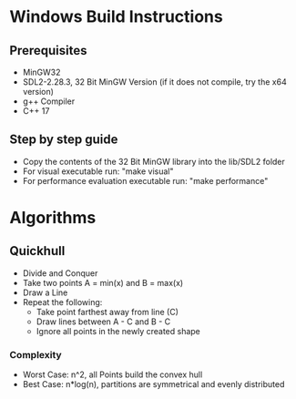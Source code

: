 # Windows Build Instructions
## Prerequisites
* MinGW32
* SDL2-2.28.3, 32 Bit MinGW Version (if it does not compile, try the x64 version)
* g++ Compiler
* C++ 17

## Step by step guide
* Copy the contents of the 32 Bit MinGW library into the lib/SDL2 folder
* For visual executable run: "make visual"
* For performance evaluation executable run: "make performance"

# Algorithms

## Quickhull
* Divide and Conquer
* Take two points A = min(x) and B = max(x)
* Draw a Line
* Repeat the following:
    * Take point farthest away from line (C)
    * Draw lines between A - C and B - C
    * Ignore all points in the newly created shape

### Complexity
* Worst Case: n^2, all Points build the convex hull
* Best Case: n*log(n), partitions are symmetrical and evenly distributed
